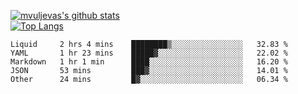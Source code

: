 [![mvuljevas's github stats](https://github-readme-stats.vercel.app/api?username=mvuljevas&show_icons=true&theme=dracula)](https://www.mvuljevas.com)
<br>
[![Top Langs](https://github-readme-stats.vercel.app/api/top-langs/?username=mvuljevas&theme=dracula)](https://www.mvuljevas.com)

<!--START_SECTION:waka-->
```text
Liquid     2 hrs 4 mins    ████████▒░░░░░░░░░░░░░░░░   32.83 % 
YAML       1 hr 23 mins    █████▓░░░░░░░░░░░░░░░░░░░   22.02 % 
Markdown   1 hr 1 min      ████░░░░░░░░░░░░░░░░░░░░░   16.20 % 
JSON       53 mins         ███▓░░░░░░░░░░░░░░░░░░░░░   14.01 % 
Other      24 mins         █▓░░░░░░░░░░░░░░░░░░░░░░░   06.34 % 
```
<!--END_SECTION:waka-->
